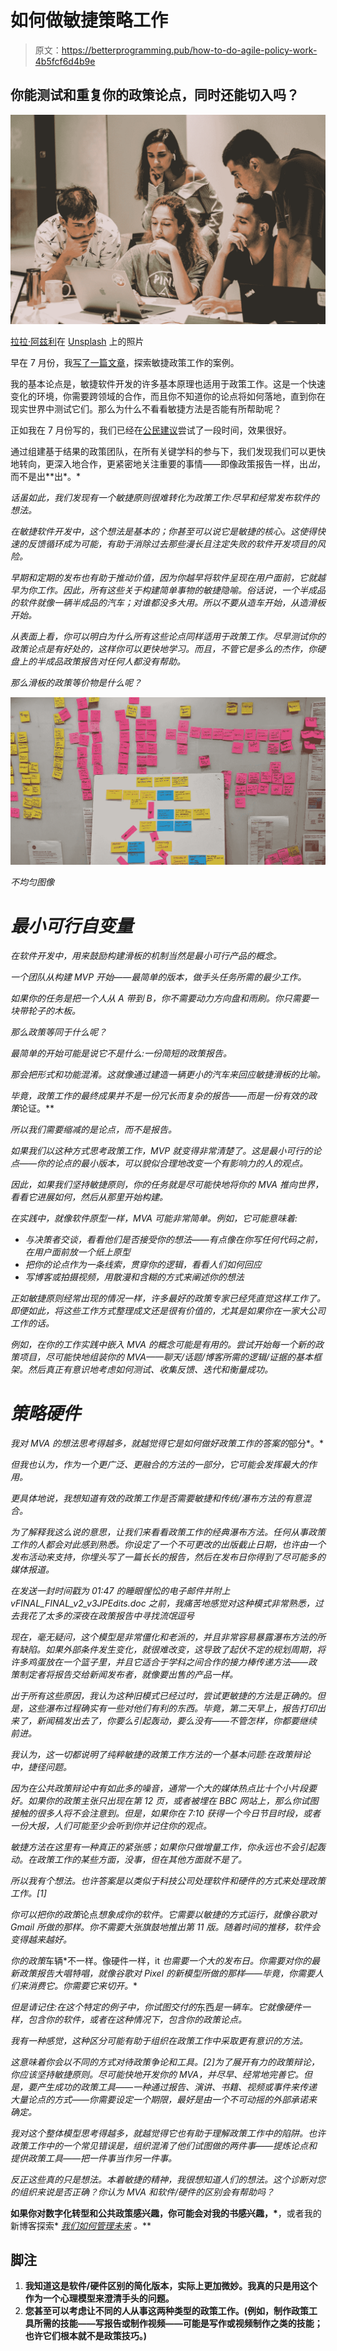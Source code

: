# 如何做敏捷策略工作

> 原文：<https://betterprogramming.pub/how-to-do-agile-policy-work-4b5fcf6d4b9e>

## 你能测试和重复你的政策论点，同时还能切入吗？

![](img/ac5621b6323f950469960dc72d7b7ade.png)

[拉拉·阿兹利](https://unsplash.com/@lazizli?utm_source=medium&utm_medium=referral)在 [Unsplash](https://unsplash.com?utm_source=medium&utm_medium=referral) 上的照片

早在 7 月份，我[写了一篇文章](https://medium.com/@jamestplunkett/can-you-do-agile-policy-work-319b6445d5e8)，探索敏捷政策工作的案例。

我的基本论点是，敏捷软件开发的许多基本原理也适用于政策工作。这是一个快速变化的环境，你需要跨领域的合作，而且你不知道你的论点将如何落地，直到你在现实世界中测试它们。那么为什么不看看敏捷方法是否能有所帮助呢？

正如我在 7 月份写的，我们已经在[公民建议](http://www.citizensadvice.org.uk/)尝试了一段时间，效果很好。

通过组建基于结果的政策团队，在所有关键学科的参与下，我们发现我们可以更快地转向，更深入地合作，更紧密地关注重要的事情——即像政策报告一样，出*出*，而不是出**出*。*

*话虽如此，我们发现有一个敏捷原则很难转化为政策工作:尽早和经常发布软件的想法。*

*在敏捷软件开发中，这个想法是基本的；你甚至可以说它是敏捷的核心。这使得快速的反馈循环成为可能，有助于消除过去那些漫长且注定失败的软件开发项目的风险。*

*早期和定期的发布也有助于推动价值，因为你越早将软件呈现在用户面前，它就越早为你工作。因此，所有这些关于构建简单事物的敏捷隐喻。俗话说，一个半成品的软件就像一辆半成品的汽车；对谁都没多大用。所以不要从造车开始，从造滑板开始。*

*从表面上看，你可以明白为什么所有这些论点同样适用于政策工作。尽早测试你的政策论点是有好处的，这样你可以更快地学习。而且，不管它是多么的杰作，你硬盘上的半成品政策报告对任何人都没有帮助。*

*那么滑板的政策等价物是什么呢？*

*![](img/5dd4c2d2d8cdf78b0edebfe27894eb16.png)*

*不均匀图像*

# ***最小可行自变量***

*在软件开发中，用来鼓励构建滑板的机制当然是最小可行产品的概念。*

*一个团队从构建 MVP 开始——最简单的版本，做手头任务所需的最少工作。*

*如果你的任务是把一个人从 A 带到 B，你不需要动力方向盘和雨刷。你只需要一块带轮子的木板。*

*那么政策等同于什么呢？*

*最简单的开始可能是说它不是什么:一份简短的政策报告。*

*那会把形式和功能混淆。这就像通过建造一辆更小的汽车来回应敏捷滑板的比喻。*

*毕竟，政策工作的最终成果并不是一份冗长而复杂的报告——而是一份有效的政策*论证。**

*所以我们需要缩减的是论点，而不是报告。*

*如果我们以这种方式思考政策工作，MVP 就变得非常清楚了。这是最小可行的论点——你的论点的最小版本，可以貌似合理地改变一个有影响力的人的观点。*

*因此，如果我们坚持敏捷原则，你的任务就是尽可能快地将你的 MVA 推向世界，看看它进展如何，然后从那里开始构建。*

*在实践中，就像软件原型一样，MVA 可能非常简单。例如，它可能意味着:*

*   *与决策者交谈，看看他们是否接受你的想法——有点像在你写任何代码之前，在用户面前放一个纸上原型*
*   *把你的论点作为一条线索，贯穿你的逻辑，看看人们如何回应*
*   *写博客或拍摄视频，用散漫和含糊的方式来阐述你的想法*

*正如敏捷原则经常出现的情况一样，许多最好的政策专家已经凭直觉这样工作了。即便如此，将这些工作方式整理成文还是很有价值的，尤其是如果你在一家大公司工作的话。*

*例如，在你的工作实践中嵌入 MVA 的概念可能是有用的。尝试开始每一个新的政策项目，尽可能快地组装你的 MVA——聊天/话题/博客所需的逻辑/证据的基本框架。然后真正有意识地考虑如何测试、收集反馈、迭代和衡量成功。*

# *策略硬件*

*我对 MVA 的想法思考得越多，就越觉得它是如何做好政策工作的答案的*部分*。*

*但我也认为，作为一个更广泛、更融合的方法的一部分，它可能会发挥最大的作用。*

*更具体地说，我想知道有效的政策工作是否需要敏捷和传统/瀑布方法的有意混合。*

*为了解释我这么说的意思，让我们来看看政策工作的经典瀑布方法。任何从事政策工作的人都会对此感到熟悉。你设定了一个不可更改的出版截止日期，也许由一个发布活动来支持，你埋头写了一篇长长的报告，然后在发布日你得到了尽可能多的媒体报道。*

*在发送一封时间戳为 01:47 的睡眼惺忪的电子邮件并附上 vFINAL_FINAL_v2_v3JPEdits.doc 之前，我痛苦地感觉对这种模式非常熟悉，过去我花了太多的深夜在政策报告中寻找流氓逗号*

*现在，毫无疑问，这个模型是非常僵化和老派的，并且非常容易暴露瀑布方法的所有缺陷。如果外部条件发生变化，就很难改变，这导致了起伏不定的规划周期，将许多鸡蛋放在一个篮子里，并且它适合于学科之间合作的接力棒传递方法——政策制定者将报告交给新闻发布者，就像要出售的产品一样。*

*出于所有这些原因，我认为这种旧模式已经过时，尝试更敏捷的方法是正确的。但是，这些瀑布过程确实有一些对他们有利的东西。毕竟，第二天早上，报告打印出来了，新闻稿发出去了，你要么引起轰动，要么没有——不管怎样，你都要继续前进。*

*我认为，这一切都说明了纯粹敏捷的政策工作方法的一个基本问题:在政策辩论中，捷径问题。*

*因为在公共政策辩论中有如此多的噪音，通常一个大的媒体热点比十个小片段要好。如果你的政策主张只出现在第 12 页，或者被埋在 BBC 网站上，那么你试图接触的很多人将不会注意到。但是，如果你在 7:10 获得一个今日节目时段，或者一份大报，人们可能至少会听到你并记住你的观点。*

*敏捷方法在这里有一种真正的紧张感；如果你只做增量工作，你永远也不会引起轰动。在政策工作的某些方面，没事，但在其他方面就不是了。*

*所以我有个想法。也许答案是以类似于科技公司处理软件和硬件的方式来处理政策工作。[1]*

*你可以把你的政策*论点*想象成你的软件。它需要以敏捷的方式运行，就像谷歌对 Gmail 所做的那样。你不需要大张旗鼓地推出第 11 版。随着时间的推移，软件会变得越来越好。*

*你的政策*车辆*不一样。像硬件一样，it *也需要一个大的发布日。你需要对你的最新政策报告大唱特唱，就像谷歌对 Pixel 的新模型所做的那样——毕竟，你需要人们来消费它。你需要它来切开。**

*但是请记住:在这个特定的例子中，你试图交付的*东西*是一辆车。它就像硬件一样，包含你的软件，或者在这种情况下，包含你的政策论点。*

*我有一种感觉，这种区分可能有助于组织在政策工作中采取更有意识的方法。*

*这意味着你会以不同的方式对待政策争论和工具。[2]为了展开有力的政策辩论，你应该坚持敏捷原则。尽可能快地开发你的 MVA，并尽早、经常地完善它。但是，要产生成功的政策工具——一种通过报告、演讲、书籍、视频或事件来传递大量论点的方式——你需要设定一个期限，最好是由一个不可动摇的外部承诺来确定。*

*我对这个整体模型思考得越多，就越觉得它也有助于理解政策工作中的陷阱。也许政策工作中的一个常见错误是，组织混淆了他们试图做的两件事——提炼论点和提供政策工具——把一件事当作另一件事。*

*反正这些真的只是想法。本着敏捷的精神，我很想知道人们的想法。这个诊断对您的组织来说是否正确？你认为 MVA 和软件/硬件的区别会有帮助吗？*

**如果你对数字化转型和公共政策感兴趣，你可能会对我的书感兴趣，*[](https://www.amazon.co.uk/End-State-Ways-Society-Broken/dp/1398702188/ref=asc_df_1398702188/?tag=googshopuk-21&linkCode=df0&hvadid=501124540243&hvpos=&hvnetw=g&hvrand=14783877868794925221&hvpone=&hvptwo=&hvqmt=&hvdev=c&hvdvcmdl=&hvlocint=&hvlocphy=9046004&hvtargid=pla-1208708042107&psc=1&th=1&psc=1)**，或者我的新博客探索* [*我们如何管理未来*](https://medium.com/@jamestplunkett/how-do-we-govern-the-future-da6204a315e7) *。***

## ****脚注****

1.  **我知道这是软件/硬件区别的简化版本，实际上更加微妙。我真的只是用这个作为一个心理模型来澄清手头的问题。**
2.  **您甚至可以考虑让不同的人从事这两种类型的政策工作。(例如，制作政策工具所需的技能——写报告或制作视频——可能是写作或视频制作之类的技能；也许它们根本就不是政策技巧。)**